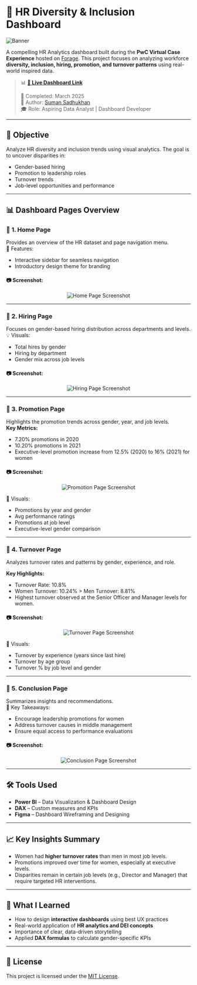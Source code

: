 # 💼 HR Diversity & Inclusion Dashboard
![Banner](https://img.shields.io/badge/Power%20BI-Dashboard-blueviolet?style=flat&logo=powerbi)  

A compelling HR Analytics dashboard built during the **PwC Virtual Case Experience** hosted on [Forage](https://www.theforage.com/). This project focuses on analyzing workforce **diversity, inclusion, hiring, promotion, and turnover patterns** using real-world inspired data.

> 📊 **[🔗 Live Dashboard Link](https://app.powerbi.com/view?r=eyJrIjoiZmZmODdjZDQtMzU4NS00N2JhLWI1ZmMtNzNmMTFiODQ0MzM0IiwidCI6ImRmODY3OWNkLWE4MGUtNDVkOC05OWFjLWM4M2VkN2ZmOTVhMCJ9)**
> 
> 📅 Completed: March 2025  
> 👤 Author: [Suman Sadhukhan](https://www.linkedin.com/in/suman-sadhukhan/)  
> 🎓 Role: Aspiring Data Analyst | Dashboard Developer

---

## 🧩 Objective

Analyze HR diversity and inclusion trends using visual analytics. The goal is to uncover disparities in:
- Gender-based hiring
- Promotion to leadership roles
- Turnover trends
- Job-level opportunities and performance

---

## 📊 Dashboard Pages Overview

### 📌 **1. Home Page**
Provides an overview of the HR dataset and page navigation menu.  
🧭 Features:
- Interactive sidebar for seamless navigation  
- Introductory design theme for branding

#### 📷 Screenshot:
<p align="center">
  <img src="images/cover.png" alt="Home Page Screenshot">
</p>

---

### 👥 **2. Hiring Page**
Focuses on gender-based hiring distribution across departments and levels.  
💡 Visuals:
- Total hires by gender
- Hiring by department
- Gender mix across job levels

#### 📷 Screenshot:
<p align="center">
  <img src="images/hiring.png" alt="Hiring Page Screenshot">
</p>

---

### 🎯 **3. Promotion Page**

Highlights the promotion trends across gender, year, and job levels.  
**Key Metrics:**
- 7.20% promotions in 2020  
- 10.20% promotions in 2021  
- Executive-level promotion increase from 12.5% (2020) to 16% (2021) for women

#### 📷 Screenshot:
<p align="center">
  <img src="images/promotion.png" alt="Promotion Page Screenshot">
</p>

📌 Visuals:
- Promotions by year and gender  
- Avg performance ratings  
- Promotions at job level  
- Executive-level gender comparison

---

### 🔁 **4. Turnover Page**

Analyzes turnover rates and patterns by gender, experience, and role.

**Key Highlights:**
- Turnover Rate: 10.8%  
- Women Turnover: 10.24% > Men Turnover: 8.81%  
- Highest turnover observed at the Senior Officer and Manager levels for women.

#### 📷 Screenshot:
<p align="center">
  <img src="images/turnover.png" alt="Turnover Page Screenshot">
</p>

📌 Visuals:
- Turnover by experience (years since last hire)  
- Turnover by age group  
- Turnover % by job level and gender

---

### 🧾 **5. Conclusion Page**

Summarizes insights and recommendations.  
💬 Key Takeaways:
- Encourage leadership promotions for women  
- Address turnover causes in middle management  
- Ensure equal access to performance evaluations

#### 📷 Screenshot:
<p align="center">
  <img src="images/conclusion.png" alt="Conclusion Page Screenshot">
</p>

---

## 🛠️ Tools Used

- **Power BI** – Data Visualization & Dashboard Design  
- **DAX** – Custom measures and KPIs  
- **Figma** – Dashboard Wireframing and Designing

---

## 📈 Key Insights Summary

- Women had **higher turnover rates** than men in most job levels.  
- Promotions improved over time for women, especially at executive levels.  
- Disparities remain in certain job levels (e.g., Director and Manager) that require targeted HR interventions.

---

## 🧠 What I Learned

- How to design **interactive dashboards** using best UX practices  
- Real-world application of **HR analytics and DEI concepts**  
- Importance of clear, data-driven storytelling  
- Applied **DAX formulas** to calculate gender-specific KPIs

---

## 📄 License

This project is licensed under the [MIT License](LICENSE).
